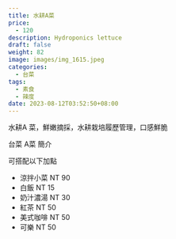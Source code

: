 ```yaml
---
title: 水耕A菜
price:
  - 120
description: Hydroponics lettuce
draft: false
weight: 82
image: images/img_1615.jpeg
categories:
  - 台菜
tags:
  - 素食
  - 辣度
date: 2023-08-12T03:52:50+08:00
---
```


水耕A 菜，鮮嫩摘採，水耕栽培履歷管理，口感鮮脆

台菜 A菜 簡介

可搭配以下加點

- 涼拌小菜  NT 90
- 白飯 NT 15
- 奶汁濃湯 NT 30
- 紅茶  NT 50
- 美式咖啡 NT 50
- 可樂 NT 50
